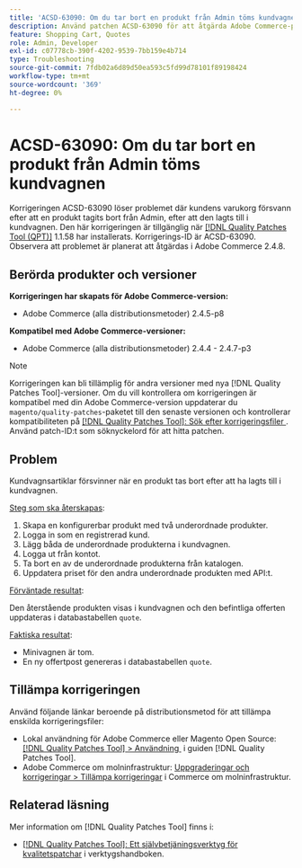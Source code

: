 ```yaml
---
title: 'ACSD-63090: Om du tar bort en produkt från Admin töms kundvagnen'
description: Använd patchen ACSD-63090 för att åtgärda Adobe Commerce-problemet där kundens varukorg försvann efter att en produkt raderats efter att den lagts till i kundvagnen.
feature: Shopping Cart, Quotes
role: Admin, Developer
exl-id: c07778cb-390f-4202-9539-7bb159e4b714
type: Troubleshooting
source-git-commit: 7fdb02a6d89d50ea593c5fd99d78101f89198424
workflow-type: tm+mt
source-wordcount: '369'
ht-degree: 0%

---
```


# ACSD-63090: Om du tar bort en produkt från Admin töms kundvagnen

Korrigeringen ACSD-63090 löser problemet där kundens varukorg försvann efter att en produkt tagits bort från Admin, efter att den lagts till i kundvagnen. Den här korrigeringen är tillgänglig när [[!DNL Quality Patches Tool (QPT)]](/help/tools/quality-patches-tool/quality-patches-tool-to-self-serve-quality-patches.md) 1.1.58 har installerats. Korrigerings-ID är ACSD-63090. Observera att problemet är planerat att åtgärdas i Adobe Commerce 2.4.8.

## Berörda produkter och versioner

**Korrigeringen har skapats för Adobe Commerce-version:**

* Adobe Commerce (alla distributionsmetoder) 2.4.5-p8

**Kompatibel med Adobe Commerce-versioner:**

* Adobe Commerce (alla distributionsmetoder) 2.4.4 - 2.4.7-p3

>[!NOTE]
>
>Korrigeringen kan bli tillämplig för andra versioner med nya [!DNL Quality Patches Tool]-versioner. Om du vill kontrollera om korrigeringen är kompatibel med din Adobe Commerce-version uppdaterar du `magento/quality-patches`-paketet till den senaste versionen och kontrollerar kompatibiliteten på [[!DNL Quality Patches Tool]: Sök efter korrigeringsfiler &#x200B;](https://experienceleague.adobe.com/tools/commerce-quality-patches/index.html?lang=sv-SE). Använd patch-ID:t som söknyckelord för att hitta patchen.

## Problem

Kundvagnsartiklar försvinner när en produkt tas bort efter att ha lagts till i kundvagnen.

<u>Steg som ska återskapas</u>:

1. Skapa en konfigurerbar produkt med två underordnade produkter.
1. Logga in som en registrerad kund.
1. Lägg båda de underordnade produkterna i kundvagnen.
1. Logga ut från kontot.
1. Ta bort en av de underordnade produkterna från katalogen.
1. Uppdatera priset för den andra underordnade produkten med API:t.

<u>Förväntade resultat</u>:

Den återstående produkten visas i kundvagnen och den befintliga offerten uppdateras i databastabellen `quote`.

<u>Faktiska resultat</u>:

* Minivagnen är tom.
* En ny offertpost genereras i databastabellen `quote`.

## Tillämpa korrigeringen

Använd följande länkar beroende på distributionsmetod för att tillämpa enskilda korrigeringsfiler:

* Lokal användning för Adobe Commerce eller Magento Open Source: [[!DNL Quality Patches Tool] > Användning &#x200B;](/help/tools/quality-patches-tool/usage.md) i guiden [!DNL Quality Patches Tool].
* Adobe Commerce om molninfrastruktur: [Uppgraderingar och korrigeringar > Tillämpa korrigeringar](https://experienceleague.adobe.com/docs/commerce-cloud-service/user-guide/develop/upgrade/apply-patches.html?lang=sv-SE) i Commerce om molninfrastruktur.

## Relaterad läsning

Mer information om [!DNL Quality Patches Tool] finns i:

* [[!DNL Quality Patches Tool]: Ett självbetjäningsverktyg för kvalitetspatchar](/help/tools/quality-patches-tool/quality-patches-tool-to-self-serve-quality-patches.md) i verktygshandboken.
